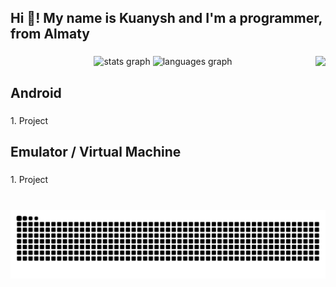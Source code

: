 <h2 align="left">Hi 👋! My name is Kuanysh and I'm a programmer, from Almaty</h2>

###

<img align="right" height="150" src="https://media1.giphy.com/media/v1.Y2lkPTc5MGI3NjExYW1uZHgxM3cyMG42MGRyZWlzbTdleDdqdHptNWVmYWRveDBibXZrZyZlcD12MV9pbnRlcm5hbF9naWZfYnlfaWQmY3Q9Zw/ES4Vcv8zWfIt2/giphy.gif"  />

###

<div align="center">
  <img src="https://github-readme-stats.vercel.app/api?username=4kuanysh&hide_title=false&hide_rank=false&show_icons=true&include_all_commits=true&count_private=true&disable_animations=false&theme=dracula&locale=en&hide_border=false" height="150" alt="stats graph"  />
  <img src="https://github-readme-stats.vercel.app/api/top-langs?username=4kuanysh&locale=en&hide_title=false&layout=compact&card_width=320&langs_count=5&theme=dark&hide_border=false" height="150" alt="languages graph"  />
</div>

###

<h2 align="left">Android</h2>

###

<p align="left">1. Project</p>

###

<h2 align="left">Emulator / Virtual Machine</h2>

###

<p align="left">1. Project</p>

###

<br clear="both">

<img src="https://raw.githubusercontent.com/4kuanysh/4kuanysh/output/snake.svg" alt="Snake animation" />

###
